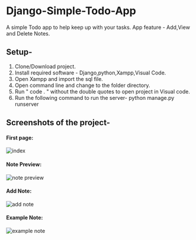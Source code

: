 # Django-Simple-Todo-App
A simple Todo app to help keep up with your tasks.
App feature -  Add,View and Delete Notes.
## Setup-
1. Clone/Download project.
2. Install required software - Django,python,Xampp,Visual Code.
3. Open Xampp and import the sql file.
4. Open command line and change to the folder directory.
5. Run " code . " without the double quotes to open project in Visual code. 
6. Run the following command to run the server-
   python manage.py runserver

## Screenshots of the project-
#### First page:
![index](https://user-images.githubusercontent.com/18024758/43820647-76c9564e-9b04-11e8-8598-8c098f5c8ed9.jpeg)
#### Note Preview:
![note preview](https://user-images.githubusercontent.com/18024758/43820749-bfa6de2c-9b04-11e8-9f89-da849f1d0016.jpeg)
#### Add Note:
![add note](https://user-images.githubusercontent.com/18024758/43820791-ddea2ede-9b04-11e8-898e-a76893008cf6.jpeg)
#### Example Note:
![example note](https://user-images.githubusercontent.com/18024758/43820823-f2a3bd0e-9b04-11e8-9699-09258f7726cc.jpeg)
